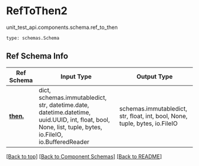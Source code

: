 # RefToThen2
unit_test_api.components.schema.ref_to_then
```
type: schemas.Schema
```

## Ref Schema Info
Ref Schema | Input Type | Output Type
---------- | ---------- | -----------
[**then.**](../../.md) | dict, schemas.immutabledict, str, datetime.date, datetime.datetime, uuid.UUID, int, float, bool, None, list, tuple, bytes, io.FileIO, io.BufferedReader | schemas.immutabledict, str, float, int, bool, None, tuple, bytes, io.FileIO

[[Back to top]](#top) [[Back to Component Schemas]](../../../README.md#Component-Schemas) [[Back to README]](../../../README.md)
